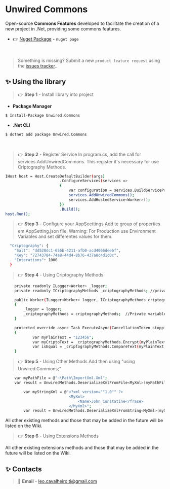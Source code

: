 ﻿# Unwired Commons

Open-source **Commons Features** developed to facilitate the creation of a new project in .Net, providing some commons features.

- 👉 [Nuget Package](https://www.nuget.org/packages/Unwired.Commons) - `nuget page`

<br />

> Something is missing? Submit a new `product feature request` using the [issues tracker](https://github.com/leandrocavalheiro/unwired.commons/issues)..

## ✨ Using the library

> 👉 **Step 1** - Install library into project

- **Package Manager**

```bash
$ Install-Package Unwired.Commons
```

- **.Net CLI**

```bash
$ dotnet add package Unwired.Commons
```

<br />

> 👉 **Step 2** - Register Service
In program.cs, add the call for services.AddUnwiredCommons. This register it's necessary for use Criptography Methods.
```bash
IHost host = Host.CreateDefaultBuilder(args)
                        .ConfigureServices(services =>
                        {
                            var configuration = services.BuildServiceProvider().GetService<IConfiguration>();
                            services.AddUnwiredCommons();        
                            services.AddHostedService<Worker>();
                        })
                        .Build();
host.Run();
```

> 👉 **Step 3** - Configure your AppSeettings 
Add te group of properties em AppSetting.json file. 
Warning: For Production use Environment Variables and set differentes values for them.
```bash
  "Criptography": {
    "Salt": "dd528dc1-656b-4211-afb0-acd4066deebf",
    "Key": "72743784-74a8-44d4-8b76-437a8c4d1c0c",
    "Interations": 1000
  }
```

> 👉 **Step 4** - Using Criptography Methods
```bash
    private readonly ILogger<Worker> _logger;
    private readonly ICriptographyMethods _criptographyMethods; //private variable for use in object

    public Worker(ILogger<Worker> logger, ICriptographyMethods criptographyMethods)
    {
        _logger = logger;
        _criptographyMethods = criptographyMethods;  //Private variable receive te value from Dependency Injection 
    }

    protected override async Task ExecuteAsync(CancellationToken stoppingToken)
    {
            var myPlainText = "123456";
            var myCriptoText = _criptographyMethods.Encrypt(myPlainText); //text encryption
            var isEqual = _criptographyMethods.CompareText(myPlainText, myPlainText); //Plain text versus ciphertext comparison
    }
```

> 👉 **Step 5** - Using Other Methods
Add then using "using Unwired.Commons;"
```bash
    var myPathFile = @"~\Path\ImportXml.Xml";
    var result = UnwiredMethods.DeserializeXmlFromFile<MyXml>(myPathFile);
```
```bash
        var myStringXml = @"<?xml version=""1.0"" ?>
                            <MyXml>
                                <Name>John Constatine</frase>
                            </MyXml>";
        var result = UnwiredMethods.DeserializeXmlFromString<MyXml>(myStringXml);
```
All other existing methods and those that may be added in the future will be listed on the Wiki.

> 👉 **Step 6** - Using Extensions Methods

All other existing extensions methods and those that may be added in the future will be listed on the Wiki.
## ✨ Contacts

> 📧 **Email** - leo.cavalheiro.ti@gmail.com

